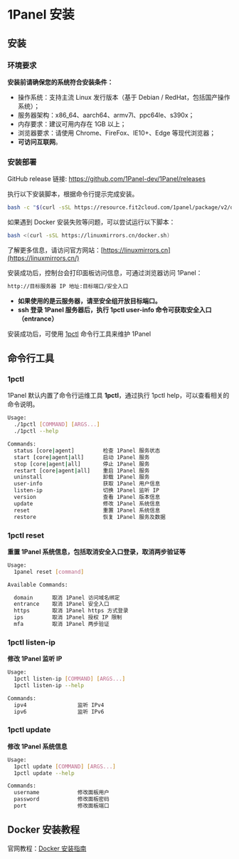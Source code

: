 # 1Panel 安装

## 安装

### 环境要求

**安装前请确保您的系统符合安装条件：**

- 操作系统：支持主流 Linux 发行版本（基于 Debian / RedHat，包括国产操作系统）；
- 服务器架构：x86_64、aarch64、armv7l、ppc64le、s390x；
- 内存要求：建议可用内存在 1GB 以上；
- 浏览器要求：请使用 Chrome、FireFox、IE10+、Edge 等现代浏览器；
- **可访问互联网**。

### 安装部署

GitHub release 链接: https://github.com/1Panel-dev/1Panel/releases

执行以下安装脚本，根据命令行提示完成安装。

```bash
bash -c "$(curl -sSL https://resource.fit2cloud.com/1panel/package/v2/quick_start.sh)"
```

如果遇到 Docker 安装失败等问题，可以尝试运行以下脚本：

```bash
bash <(curl -sSL https://linuxmirrors.cn/docker.sh)
```

了解更多信息，请访问官方网站：[https://linuxmirrors.cn](https://linuxmirrors.cn/)

安装成功后，控制台会打印面板访问信息，可通过浏览器访问 1Panel：

```bash
http://目标服务器 IP 地址:目标端口/安全入口
```

- **如果使用的是云服务器，请至安全组开放目标端口。**
- **ssh 登录 1Panel 服务器后，执行 1pctl user-info 命令可获取安全入口（entrance）**

安装成功后，可使用 [1pctl](https://1panel.cn/docs/v2/installation/cli/) 命令行工具来维护 1Panel

## 命令行工具

### 1pctl

1Panel 默认内置了命令行运维工具 **1pctl**，通过执行 1pctl help，可以查看相关的命令说明。

```bash
Usage:
  ./1pctl [COMMAND] [ARGS...]
  ./1pctl --help

Commands:
  status [core|agent]         检查 1Panel 服务状态
  start [core|agent|all]      启动 1Panel 服务
  stop [core|agent|all]       停止 1Panel 服务
  restart [core|agent|all]    重启 1Panel 服务
  uninstall                   卸载 1Panel 服务
  user-info                   获取 1Panel 用户信息
  listen-ip                   切换 1Panel 监听 IP
  version                     查看 1Panel 版本信息
  update                      修改 1Panel 系统信息
  reset                       重置 1Panel 系统信息
  restore                     恢复 1Panel 服务及数据
```

### 1pctl reset

**重置 1Panel 系统信息，包括取消安全入口登录，取消两步验证等**

```bash
Usage:
  1panel reset [command]

Available Commands:

  domain      取消 1Panel 访问域名绑定
  entrance    取消 1Panel 安全入口
  https       取消 1Panel https 方式登录
  ips         取消 1Panel 授权 IP 限制
  mfa         取消 1Panel 两步验证
```

### 1pctl listen-ip

**修改 1Panel 监听 IP**

```bash
Usage:
  1pctl listen-ip [COMMAND] [ARGS...]
  1pctl listen-ip --help

Commands:
  ipv4                监听 IPv4
  ipv6                监听 IPv6
```

### 1pctl update

**修改 1Panel 系统信息**

```bash
Usage:
  1pctl update [COMMAND] [ARGS...]
  1pctl update --help

Commands:
  username            修改面板用户
  password            修改面板密码
  port                修改面板端口
```

## Docker 安装教程

官网教程：[Docker 安装指南](https://dockerdocs.xuanyuan.me/install)
